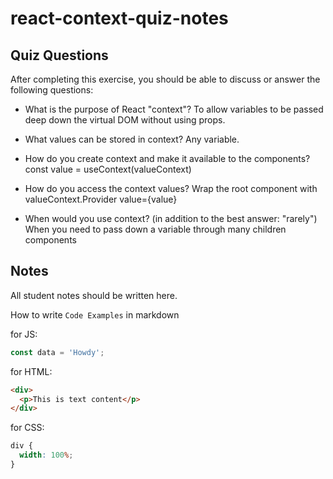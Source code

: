 # react-context-quiz-notes

## Quiz Questions

After completing this exercise, you should be able to discuss or answer the following questions:

- What is the purpose of React "context"?
  To allow variables to be passed deep down the virtual DOM without using props.

- What values can be stored in context?
  Any variable.

- How do you create context and make it available to the components?
  const value = useContext(valueContext)

- How do you access the context values?
  Wrap the root component with valueContext.Provider value={value}

- When would you use context? (in addition to the best answer: "rarely")
  When you need to pass down a variable through many children components

## Notes

All student notes should be written here.

How to write `Code Examples` in markdown

for JS:

```javascript
const data = 'Howdy';
```

for HTML:

```html
<div>
  <p>This is text content</p>
</div>
```

for CSS:

```css
div {
  width: 100%;
}
```
